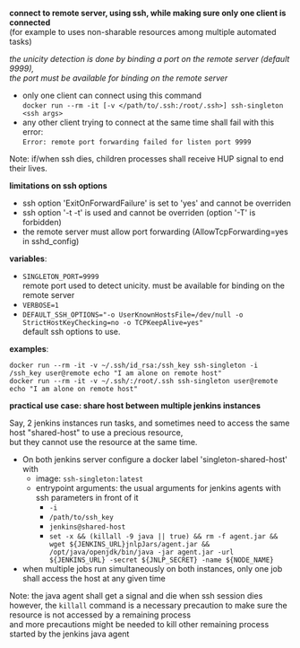 **connect to remote server, using ssh, while making sure only one client is connected**<br>
(for example to uses non-sharable resources among multiple automated tasks)

_the unicity detection is done by binding a port on the remote server (default 9999),_<br>
_the port must be available for binding on the remote server_

- only one client can connect using this command<br>
`docker run --rm -it [-v </path/to/.ssh:/root/.ssh>] ssh-singleton <ssh args>`<br>
- any other client trying to connect at the same time shall fail with this error:<br>
`Error: remote port forwarding failed for listen port 9999`

Note: if/when ssh dies, children processes shall receive HUP signal to end their lives.

**limitations on ssh options**
- ssh option 'ExitOnForwardFailure' is set to 'yes' and cannot be overriden
- ssh option '-t -t' is used and cannot be overriden (option '-T' is forbidden)
- the remote server must allow port forwarding (AllowTcpForwarding=yes in sshd_config)


**variables**:
- `SINGLETON_PORT=9999`<br>
remote port used to detect unicity. must be available for binding on the remote server
- `VERBOSE=1`
- `DEFAULT_SSH_OPTIONS="-o UserKnownHostsFile=/dev/null -o StrictHostKeyChecking=no -o TCPKeepAlive=yes"`<br>
default ssh options to use.


**examples**:

`docker run --rm -it -v ~/.ssh/id_rsa:/ssh_key ssh-singleton -i /ssh_key user@remote echo "I am alone on remote host"`<br>
`docker run --rm -it -v ~/.ssh/:/root/.ssh ssh-singleton user@remote echo "I am alone on remote host"`


**practical use case: share host between multiple jenkins instances**

Say, 2 jenkins instances run tasks, and sometimes need to access the same host "shared-host" to use a precious resource,<br>
but they cannot use the resource at the same time.
- On both jenkins server configure a docker label 'singleton-shared-host' with
  - image: `ssh-singleton:latest`
  - entrypoint arguments: the usual arguments for jenkins agents with ssh parameters in front of it
    - `-i`
    - `/path/to/ssh_key`
    - `jenkins@shared-host`
    - `set -x && (killall -9 java || true) && rm -f agent.jar && wget ${JENKINS_URL}jnlpJars/agent.jar && /opt/java/openjdk/bin/java -jar agent.jar -url ${JENKINS_URL} -secret ${JNLP_SECRET} -name ${NODE_NAME}`
- when multiple jobs run simultaneously on both instances, only one job shall access the host at any given time

Note: the java agent shall get a signal and die when ssh session dies<br>
however, the `killall` command is a necessary precaution to make sure the resource is not accessed by a remaining process<br>
and more precautions might be needed to kill other remaining process started by the jenkins java agent
